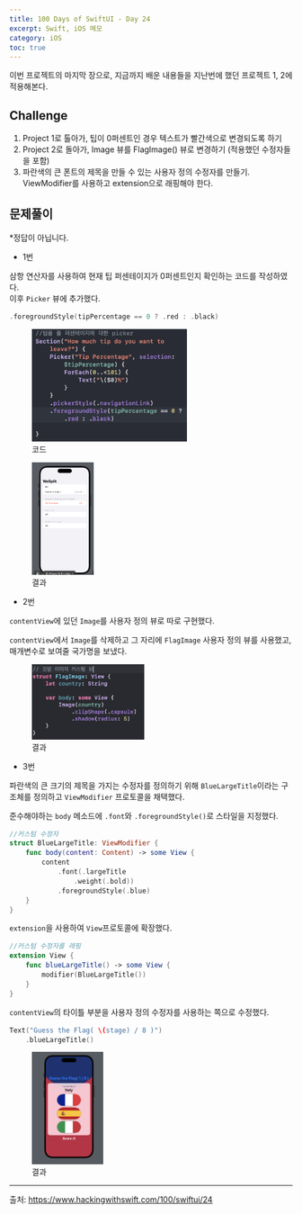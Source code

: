 ```yaml
---
title: 100 Days of SwiftUI - Day 24
excerpt: Swift, iOS 메모
category: iOS
toc: true
---
```


이번 프로젝트의 마지막 장으로, 지금까지 배운 내용들을 지난번에 했던 프로젝트 1, 2에 적용해본다.  

## Challenge

1. Project 1로 톨아가, 팁이 0퍼센트인 경우 텍스트가 빨간색으로 변경되도록 하기
2. Project 2로 돌아가, Image 뷰를 FlagImage() 뷰로 변경하기 (적용했던 수정자들을 포함)
3. 파란색의 큰 폰트의 제목을 만들 수 있는 사용자 정의 수정자를 만들기. ViewModifier를 사용하고 extension으로 래핑해야 한다.



## 문제풀이

*정답이 아닙니다.

- 1번

삼항 연산자를 사용하여 현재 팁 퍼센테이지가 0퍼센트인지 확인하는 코드를 작성하였다.  
이후 `Picker` 뷰에 추가했다.

~~~swift
.foregroundStyle(tipPercentage == 0 ? .red : .black)
~~~
<div>
<figure>
    <img src="../../assets/images/pages/iOS/2023-11-24-Day24/1_code.png" height="200px"/>
    <figcaption>코드</figcaption>
</figure>
<figure>
    <img src="../../assets/images/pages/iOS/2023-11-24-Day24/1_res.png" height="200px"/>
    <figcaption>결과</figcaption>
</figure>
</div>

- 2번

`contentView`에 있던 `Image`를 사용자 정의 뷰로 따로 구현했다.

`contentView`에서 `Image`를 삭제하고 그 자리에 `FlagImage` 사용자 정의 뷰를 사용했고, 매개변수로 보여줄 국가명을 보냈다.

<figure>
    <img src="../../assets/images/pages/iOS/2023-11-24-Day24/2_code.png" width="200"/>
    <figcaption>결과</figcaption>
</figure>

- 3번

파란색의 큰 크기의 제목을 가지는 수정자를 정의하기 위해 `BlueLargeTitle`이라는 구조체를 정의하고 `ViewModifier` 프로토콜을 채택했다.

준수해야하는 `body` 메소드에 `.font`와 `.foregroundStyle()`로 스타일을 지정했다.


~~~swift
//커스텀 수정자
struct BlueLargeTitle: ViewModifier {
    func body(content: Content) -> some View {
        content
            .font(.largeTitle
                .weight(.bold))
            .foregroundStyle(.blue)
    }
}
~~~

`extension`을 사용하여 `View`프로토콜에 확장했다. 

~~~swift
//커스텀 수정자를 래핑
extension View {
    func blueLargeTitle() -> some View {
        modifier(BlueLargeTitle())
    }
}
~~~

`contentView`의 타이틀 부분을 사용자 정의 수정자를 사용하는 쪽으로 수정했다.

~~~swift
Text("Guess the Flag( \(stage) / 8 )")
    .blueLargeTitle()
~~~

<figure>
    <img src="../../assets/images/pages/iOS/2023-11-24-Day24/3_res.png" height="200px"/>
    <figcaption>결과</figcaption>
</figure>

---

출처: https://www.hackingwithswift.com/100/swiftui/24